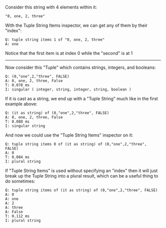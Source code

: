 

Consider this string with 4 elements within it:

    "0, one, 2, three"

With the Tuple String Items inspector, we can get any of them by their "index":

    Q: tuple string items 1 of "0, one, 2, three"
    A: one
    
Notice that the first item is at index 0 while the "second" is at 1

------------

Now consider this "Tuple" which contains strings, integers, and booleans:

    Q: (0,"one",2,"three", FALSE)
    A: 0, one, 2, three, False
    T: 0.078 ms
    I: singular ( integer, string, integer, string, boolean )
    
If it is cast as a string, we end up with a "Tuple String" much like in the first example above:

    Q: (it as string) of (0,"one",2,"three", FALSE)
    A: 0, one, 2, three, False
    T: 0.088 ms
    I: singular string
    
And now we could use the "Tuple String Items" inspector on it:

    Q: tuple string items 0 of (it as string) of (0,"one",2,"three", FALSE)
    A: 0
    T: 0.084 ms
    I: plural string
    
If "Tuple String Items" is used without specifying an "index" then it will just break up the Tuple String into a plural result, which can be a useful thing to do sometimes:

    Q: tuple string items of (it as string) of (0,"one",2,"three", FALSE)
    A: 0
    A: one
    A: 2
    A: three
    A: False
    T: 0.112 ms
    I: plural string
